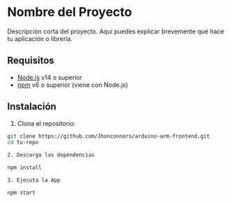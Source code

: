 # Nombre del Proyecto

Descripción corta del proyecto. Aquí puedes explicar brevemente qué hace tu aplicación o librería.

## Requisitos

- [Node.js](https://nodejs.org/) v14 o superior
- [npm](https://www.npmjs.com/) v6 o superior (viene con Node.js)

## Instalación

1. Clona el repositorio:

```bash
git clone https://github.com/Jhonconnors/arduino-arm-frontend.git
cd tu-repo

2. Descarga las dependencias 

npm install

3. Ejecuta la App

npm start
